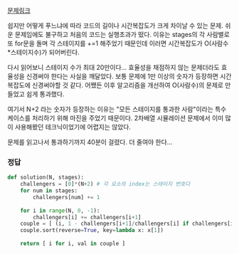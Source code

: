 [문제링크](https://programmers.co.kr/learn/courses/30/lessons/42889)



쉽지만 어떻게 푸느냐에 따라 코드의 길이나 시간복잡도가 크게 차이날 수 있는 문제.
쉬운 문제임에도 불구하고 처음의 코드는 실행초과가 떴다. 이유는 stages의 각 사람별로 또 for문을 돌며 각 스테이지를 +=1 해주었기 때문인데 이러면 시간복잡도가 O(사람수*스테이지수)가 되어버린다.

다시 읽어보니 스테이지 수가 최대 20만이다... 효율성을 채점하지 않는 문제더라도 효율성을 신경써야 한다는 사실을 깨달았다. 보통 문제에 1만 이상의 숫자가 등장하면 시간복잡도에 신경써야할 것 같다. 어쨌든 이후 알고리즘을 개선하여 O(사람수)의 문제로 만들었고 쉽게 통과했다.

여기서 N+2 라는 숫자가 등장하는 이유는 "모든 스테이지를 통과한 사람"이라는 특수 케이스를 처리하기 위해 마진을 주었기 때문이다. 2차배열 시뮬레이션 문제에서 이미 많이 사용해봤던 테크닉이었기에 어렵지는 않았다.

문제를 읽고나서 통과하기까지 40분이 걸렸다. 더 줄여야 한다...



### 정답

```python
def solution(N, stages):
    challengers = [0]*(N+2) # 각 요소의 index는 스테이지 번호다
    for num in stages:
        challengers[num] += 1
    
    for i in range(N, 0, -1):
        challengers[i] += challengers[i+1]
    couple = [ (i, 1 - challengers[i+1]/challengers[i] if challengers[i] else 0) for i in range(1, N+1) ]
    couple.sort(reverse=True, key=lambda x: x[1])
    
    return [ i for i, val in couple ]
```

